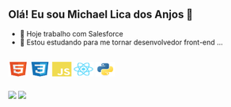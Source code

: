 ## Olá! Eu sou Michael Lica dos Anjos 👋

- 🔭 Hoje trabalho com Salesforce
- 🌱 Estou estudando para me tornar desenvolvedor front-end ...

<div style="display: inline_block"><br>
  <img align="center" alt="Michael-HTML" height="30" width="40" src="https://raw.githubusercontent.com/devicons/devicon/master/icons/html5/html5-original.svg">
  <img align="center" alt="Michael-CSS" height="30" width="40" src="https://raw.githubusercontent.com/devicons/devicon/master/icons/css3/css3-original.svg">
  <img align="center" alt="Nichael-Js" height="30" width="40" src="https://raw.githubusercontent.com/devicons/devicon/master/icons/javascript/javascript-plain.svg">
  
  <img align="center" alt="Rafa-React" height="30" width="40" src="https://raw.githubusercontent.com/devicons/devicon/master/icons/react/react-original.svg">
  <img align="center" alt="Rafa-Python" height="30" width="40" src="https://raw.githubusercontent.com/devicons/devicon/master/icons/python/python-original.svg">
  
  
  ##
 
<div> 
  <a href = "mailto:michael_dosanjos@hotmail.com"><img src="https://img.shields.io/badge/e-mail" target="_blank"></a>
  <a href="https://www.linkedin.com/in/michaelanjos/" target="_blank"><img src="https://img.shields.io/badge/-LinkedIn-%230077B5?style=for-the-badge&logo=linkedin&logoColor=white" target="_blank"></a> 
</div>
